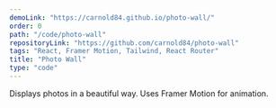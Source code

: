 ```yaml
---
demoLink: "https://carnold84.github.io/photo-wall/"
order: 0
path: "/code/photo-wall"
repositoryLink: "https://github.com/carnold84/photo-wall"
tags: "React, Framer Motion, Tailwind, React Router"
title: "Photo Wall"
type: "code"
---
```


Displays photos in a beautiful way. Uses Framer Motion for animation.
